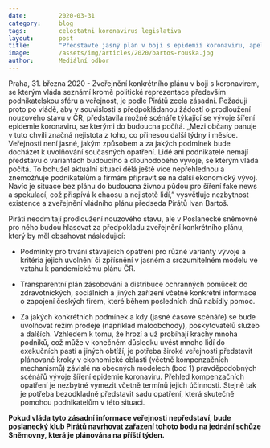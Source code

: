 ```yaml
---
date:         2020-03-31
category:     blog
tags:         celostatni koronavirus legislativa
layout:       post
title:        "Představte jasný plán v boji s epidemií koronaviru, apelují na vládu Piráti. Bod chtějí zařadit na jednání Sněmovny"
image:        /assets/img/articles/2020/bartos-rouska.jpg
author:       Mediální odbor
--- 
```



Praha, 31. března 2020 - Zveřejnění konkrétního plánu v boji s koronavirem, se kterým vláda seznámí kromě politické reprezentace především podnikatelskou sféru a veřejnost, je podle Pirátů zcela zásadní. Požadují proto po vládě, aby v souvislosti s předpokládanou žádostí o prodloužení nouzového stavu v ČR, představila možné scénáře týkající se vývoje šíření epidemie koronaviru, se kterými do budoucna počítá. „Mezi občany panuje v tuto chvíli značná nejistota z toho, co přinesou další týdny i měsíce. Veřejnosti není jasné, jakým způsobem a za jakých podmínek bude docházet k uvolňování současných opatření. Lidé ani podnikatelé nemají představu o variantách budoucího a dlouhodobého vývoje, se kterým vláda počítá. To bohužel aktuální situaci dělá ještě více nepřehlednou a znemožňuje podnikatelům a firmám připravit se na další ekonomický vývoj. Navíc je situace bez plánu do budoucna živnou půdou pro šíření fake news a spekulací, což přispívá k chaosu a nejistotě lidí,” vysvětluje nezbytnost existence a zveřejnění vládního plánu předseda Pirátů Ivan Bartoš.


Piráti neodmítají prodloužení nouzového stavu, ale v Poslanecké sněmovně pro něho budou hlasovat za předpokladu zveřejnění konkrétního plánu, který by měl obsahovat následující:

* Podmínky pro trvání stávajících opatření pro různé varianty vývoje a kritéria jejich uvolnění či zpřísnění v jasném a srozumitelném modelu ve vztahu k pandemickému plánu ČR.

* Transparentní plán zásobování a distribuce ochranných pomůcek do zdravotnických, sociálních a jiných zařízení včetně konkrétní informace o zapojení českých firem, které během posledních dnů nabídly pomoc. 

* Za jakých konkrétních podmínek a kdy (jasné časové scénáře) se bude uvolňovat režim prodeje (například maloobchody), poskytovatelů služeb a dalších. Vzhledem k tomu, že hrozí a už probíhají krachy mnoha podniků, což může v konečném důsledku uvést mnoho lidí do exekučních pastí a jiných obtíží, je potřeba široké veřejnosti představit plánované kroky v ekonomické oblasti (včetně kompenzačních mechanismů) závislé na obecných modelech (bod 1) pravděpodobných scénářů vývoje šíření epidemie koronaviru. Přehled kompenzačních opatření je nezbytné vymezit včetně termínů jejich účinnosti. Stejně tak je potřeba bezodkladně představit sadu opatření, která skutečně pomohou podnikatelům v této situaci. 


**Pokud vláda tyto zásadní informace veřejnosti nepředstaví, bude poslanecký klub Pirátů navrhovat zařazení tohoto bodu na jednání schůze Sněmovny, která je plánována na příští týden.**

